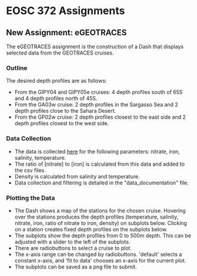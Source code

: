 # EOSC 372 Assignments
## New Assignment: eGEOTRACES
The eGEOTRACES assignment is the construction of a Dash that displays selected data from the GEOTRACES cruises. 
### Outline
The desired depth profiles are as follows:
- From the GIPY04 and GIPY05e cruises: 4 depth profiles south of 65S and 4 depth profiles north of 45S.
- From the GA03w cruise: 2 depth profiles in the Sargasso Sea and 2 depth profiles close to the Sahara Desert.
- From the GP02w cruise: 2 depth profiles closest to the east side and 2 depth profiles closest to the west side.
### Data Collection
- The data is collected [here](https://www.egeotraces.org/) for the following parameters: nitrate, iron, salinity, temperature.
- The ratio of [nitrate] to [iron] is calculated from this data and added to the csv files.
- Density is calculated from salinity and temperature.
- Data collection and filtering is detailed in the "data_documentation" file.
### Plotting the Data
- The Dash shows a map of the stations for the chosen cruise. Hovering over the stations produces the depth profiles (temperature, salinity, nitrate, iron, ratio of nitrate to iron, density) on subplots below. Clicking on a station creates fixed depth profiles on the subplots below. 
- The subplots show the depth profiles from 0 to 500m depth. This can be adjusted with a slider to the left of the subplots. 
- There are radiobuttons to select a cruise to plot.
- The x-axis range can be changed by radiobuttons. 'default' selects a constant x-axis, and 'fit to data' chooses an x-axis for the current plot.
- The subplots can be saved as a png file to submit.

